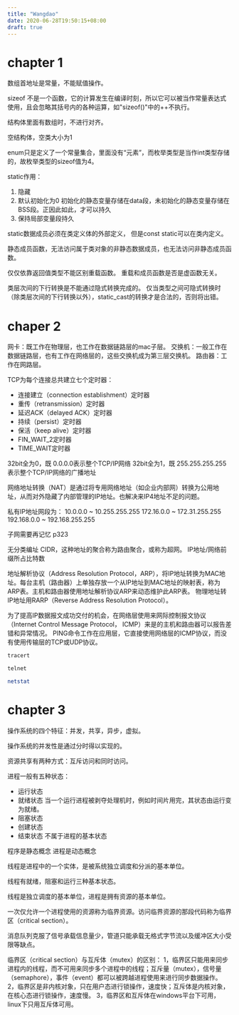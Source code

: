 ```yaml
---
title: "Wangdao"
date: 2020-06-28T19:50:15+08:00
draft: true
---
```


# chapter 1
数组首地址是常量，不能赋值操作。

sizeof 不是一个函数，它的计算发生在编译时刻，所以它可以被当作常量表达式使用，且会忽略其括号内的各种运算，如"sizeof()"中的++不执行。

结构体里面有数组时，不进行对齐。

空结构体，空类大小为1

enum只是定义了一个常量集合，里面没有“元素”，而枚举类型是当作int类型存储的，故枚举类型的sizeof值为4。

static作用：
1. 隐藏
2. 默认初始化为0
   初始化的静态变量存储在data段，未初始化的静态变量存储在BSS段。正因此如此，才可以持久
3. 保持局部变量段持久

static数据成员必须在类定义体的外部定义，
但是const static可以在类内定义。

静态成员函数，无法访问属于类对象的非静态数据成员，也无法访问非静态成员函数。

仅仅依靠返回值类型不能区别重载函数。
重载和成员函数是否是虚函数无关。

类层次间的下行转换是不能通过隐式转换完成的。
仅当类型之间可隐式转换时（除类层次间的下行转换以外），static_cast的转换才是合法的，否则将出错。

# chaper 2
网卡：既工作在物理层，也工作在数据链路层的mac子层。
交换机：一般工作在数据链路层，也有工作在网络层的，这些交换机成为第三层交换机。
路由器：工作在网路层。

TCP为每个连接总共建立七个定时器：
- 连接建立（connection establishment）定时器
- 重传（retransmission）定时器
- 延迟ACK（delayed ACK）定时器
- 持续（persist）定时器
- 保活（keep alive）定时器
- FIN_WAIT_2定时器
- TIME_WAIT定时器

32bit全为0，既 0.0.0.0表示整个TCP/IP网络
32bit全为1，既 255.255.255.255表示整个TCP/IP网络的广播地址

网络地址转换（NAT）是通过将专用网络地址（如企业内部网）转换为公用地址，从而对外隐藏了内部管理的IP地址。也解决来IP4地址不足的问题。

私有IP地址网段为：
10.0.0.0 ~ 10.255.255.255
172.16.0.0 ~ 172.31.255.255
192.168.0.0 ~ 192.168.255.255

子网需要再记忆 p323

无分类编址 CIDR，这种地址的聚合称为路由聚合，或称为超网。
IP地址/网络前缀所占比特数

地址解析协议（Address Resolution Protocol，ARP），将IP地址转换为MAC地址。每台主机（路由器）上单独存放一个从IP地址到MAC地址的映射表，称为ARP表。主机和路由器使用地址解析协议ARP来动态维护此ARP表。
物理地址转IP地址用RARP（Reverse Address Resolution Protocol）。

为了提高IP数据报文成功交付的机会，在网络层使用来网际控制报文协议（Internet Control Message Protocol， ICMP）来是的主机和路由器可以报告差错和异常情况。
PING命令工作在应用层，它直接使用网络层的ICMP协议，而没有使用传输层的TCP或UDP协议。

```sh
tracert

telnet

netstat
```

# chapter 3
操作系统的四个特征：并发，共享，异步，虚拟。

操作系统的并发性是通过分时得以实现的。

资源共享有两种方式：互斥访问和同时访问。

进程一般有五种状态：
- 运行状态
- 就绪状态  当一个运行进程被剥夺处理机时，例如时间片用完，其状态由运行变为就绪。
- 阻塞状态
- 创建状态
- 结束状态 不属于进程的基本状态
  
程序是静态概念
进程是动态概念


线程是进程中的一个实体，是被系统独立调度和分派的基本单位。

线程有就绪，阻塞和运行三种基本状态。

线程是独立调度的基本单位，进程是拥有资源的基本单位。

一次仅允许一个进程使用的资源称为临界资源。访问临界资源的那段代码称为临界区（critical section）。

消息队列克服了信号承载信息量少，管道只能承载无格式字节流以及缓冲区大小受限等缺点。

临界区（critical section）与互斥体（mutex）的区别：
1，临界区只能用来同步进程内的线程，而不可用来同步多个进程中的线程；互斥量（mutex），信号量（semaphore），事件（event）都可以被跨越进程使用来进行同步数据操作。
2，临界区是非内核对象，只在用户态进行锁操作，速度快；互斥体是内核对象，在核心态进行锁操作，速度慢。
3，临界区和互斥体在windows平台下可用，linux下只用互斥体可用。

